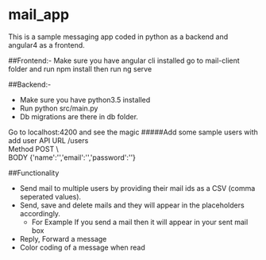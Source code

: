 # mail_app

This is a sample messaging app coded in python as a backend and angular4 as a frontend.

##Frontend:-
Make sure you have angular cli installed
go to mail-client folder and run npm install
then run ng serve

##Backend:-
- Make sure you have python3.5 installed
- Run python src/main.py
- Db migrations are there in db folder.

Go to localhost:4200 and see the magic
#####Add some sample users with add user API 
URL    /users \
Method POST \  
BODY {'name':'','email':'','password':''}

##Functionality

- Send mail to multiple users by providing their mail ids as a CSV (comma seperated values).
- Send, save and delete mails and they will appear in the placeholders accordingly.
    - For Example If you send a mail then it will appear in your sent mail box  
- Reply, Forward a message
- Color coding of a message when read
